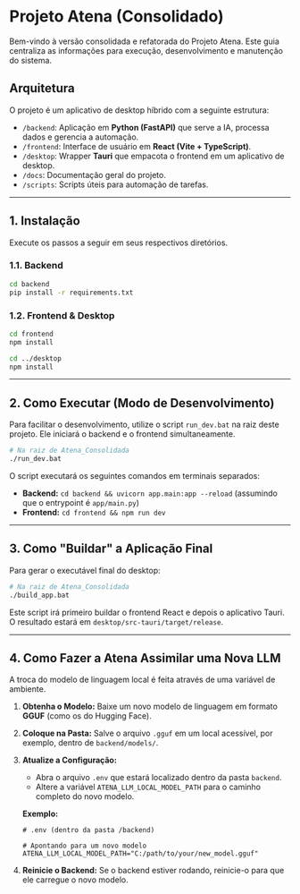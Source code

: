 # Projeto Atena (Consolidado)

Bem-vindo à versão consolidada e refatorada do Projeto Atena. Este guia centraliza as informações para execução, desenvolvimento e manutenção do sistema.

## Arquitetura

O projeto é um aplicativo de desktop híbrido com a seguinte estrutura:

- `/backend`: Aplicação em **Python (FastAPI)** que serve a IA, processa dados e gerencia a automação.
- `/frontend`: Interface de usuário em **React (Vite + TypeScript)**.
- `/desktop`: Wrapper **Tauri** que empacota o frontend em um aplicativo de desktop.
- `/docs`: Documentação geral do projeto.
- `/scripts`: Scripts úteis para automação de tarefas.

---

## 1. Instalação

Execute os passos a seguir em seus respectivos diretórios.

### 1.1. Backend

```bash
cd backend
pip install -r requirements.txt
```

### 1.2. Frontend & Desktop

```bash
cd frontend
npm install

cd ../desktop
npm install
```

---

## 2. Como Executar (Modo de Desenvolvimento)

Para facilitar o desenvolvimento, utilize o script `run_dev.bat` na raiz deste projeto. Ele iniciará o backend e o frontend simultaneamente.

```bash
# Na raiz de Atena_Consolidada
./run_dev.bat
```

O script executará os seguintes comandos em terminais separados:
- **Backend:** `cd backend && uvicorn app.main:app --reload` (assumindo que o entrypoint é `app/main.py`)
- **Frontend:** `cd frontend && npm run dev`

---

## 3. Como "Buildar" a Aplicação Final

Para gerar o executável final do desktop:

```bash
# Na raiz de Atena_Consolidada
./build_app.bat
```
Este script irá primeiro buildar o frontend React e depois o aplicativo Tauri. O resultado estará em `desktop/src-tauri/target/release`.

---

## 4. Como Fazer a Atena Assimilar uma Nova LLM

A troca do modelo de linguagem local é feita através de uma variável de ambiente.

1.  **Obtenha o Modelo:** Baixe um novo modelo de linguagem em formato **GGUF** (como os do Hugging Face).
2.  **Coloque na Pasta:** Salve o arquivo `.gguf` em um local acessível, por exemplo, dentro de `backend/models/`.
3.  **Atualize a Configuração:**
    - Abra o arquivo `.env` que estará localizado dentro da pasta `backend`.
    - Altere a variável `ATENA_LLM_LOCAL_MODEL_PATH` para o caminho completo do novo modelo.

    **Exemplo:**
    ```env
    # .env (dentro da pasta /backend)

    # Apontando para um novo modelo
    ATENA_LLM_LOCAL_MODEL_PATH="C:/path/to/your/new_model.gguf"
    ```

4.  **Reinicie o Backend:** Se o backend estiver rodando, reinicie-o para que ele carregue o novo modelo.
